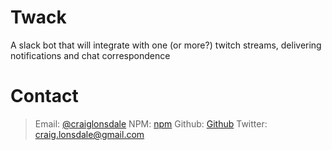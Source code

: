 # Twack
A slack bot that will integrate with one (or more?) twitch streams, delivering notifications and chat correspondence


# Contact
> Email: [@craiglonsdale](https://twitter.com/craiglonsdale)
> NPM: [npm](https://www.npmjs.com/~craiglonsdale)
> Github: [Github](https://github.com/craiglonsdale)
> Twitter: [craig.lonsdale@gmail.com](mailto:craig.lonsdale@gmail.com)
